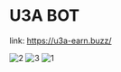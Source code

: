 # U3A BOT
link: https://u3a-earn.buzz/

![2](https://user-images.githubusercontent.com/77591040/177911527-265bbd9e-4c2c-41ef-b1bf-18b59a108ff4.PNG)
![3](https://user-images.githubusercontent.com/77591040/177911528-ace89ff4-e210-4cb8-b5d2-6c27870013fe.PNG)
![1](https://user-images.githubusercontent.com/77591040/177911599-7d631c5e-9db2-4d2c-9c49-36d09c0ae7e5.PNG)

